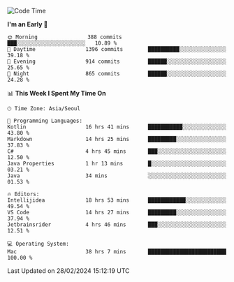 <!--START_SECTION:waka-->
![Code Time](http://img.shields.io/badge/Code%20Time-415%20hrs%2045%20mins-blue)

**I'm an Early 🐤** 

```text
🌞 Morning                388 commits         ███░░░░░░░░░░░░░░░░░░░░░░   10.89 % 
🌆 Daytime                1396 commits        ██████████░░░░░░░░░░░░░░░   39.18 % 
🌃 Evening                914 commits         ██████░░░░░░░░░░░░░░░░░░░   25.65 % 
🌙 Night                  865 commits         ██████░░░░░░░░░░░░░░░░░░░   24.28 % 
```


📊 **This Week I Spent My Time On** 

```text
🕑︎ Time Zone: Asia/Seoul

💬 Programming Languages: 
Kotlin                   16 hrs 41 mins      ███████████░░░░░░░░░░░░░░   43.80 % 
Markdown                 14 hrs 25 mins      █████████░░░░░░░░░░░░░░░░   37.83 % 
C#                       4 hrs 45 mins       ███░░░░░░░░░░░░░░░░░░░░░░   12.50 % 
Java Properties          1 hr 13 mins        █░░░░░░░░░░░░░░░░░░░░░░░░   03.21 % 
Java                     34 mins             ░░░░░░░░░░░░░░░░░░░░░░░░░   01.53 % 

🔥 Editors: 
Intellijidea             18 hrs 53 mins      ████████████░░░░░░░░░░░░░   49.54 % 
VS Code                  14 hrs 27 mins      █████████░░░░░░░░░░░░░░░░   37.94 % 
Jetbrainsrider           4 hrs 46 mins       ███░░░░░░░░░░░░░░░░░░░░░░   12.51 % 

💻 Operating System: 
Mac                      38 hrs 7 mins       █████████████████████████   100.00 % 
```


 Last Updated on 28/02/2024 15:12:19 UTC
<!--END_SECTION:waka-->
